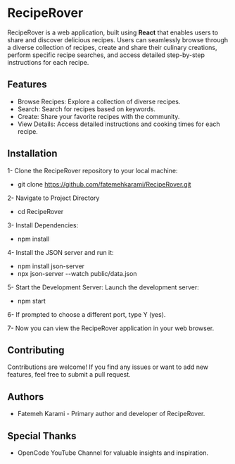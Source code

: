 # RecipeRover
RecipeRover is a web application, built using **React** that enables users to share and discover delicious recipes. Users can seamlessly browse through a diverse collection of recipes, create and share their culinary creations, perform specific recipe searches, and access detailed step-by-step instructions for each recipe.

## Features
- Browse Recipes: Explore a collection of diverse recipes.
- Search: Search for recipes based on keywords.
- Create: Share your favorite recipes with the community.
- View Details: Access detailed instructions and cooking times for each recipe.


## Installation
1- Clone the RecipeRover repository to your local machine:
- git clone https://github.com/fatemehkarami/RecipeRover.git
  
2- Navigate to Project Directory
- cd RecipeRover
  
3- Install Dependencies: 
- npm install

4- Install the JSON server and run it:
- npm install json-server
- npx json-server --watch public/data.json
  
5- Start the Development Server: Launch the development server:
- npm start

6- If prompted to choose a different port, type Y (yes).

7- Now you can view the RecipeRover application in your web browser.


## Contributing
Contributions are welcome! If you find any issues or want to add new features, feel free to submit a pull request.

## Authors
- Fatemeh Karami - Primary author and developer of RecipeRover.

## Special Thanks
- OpenCode YouTube Channel for valuable insights and inspiration.
